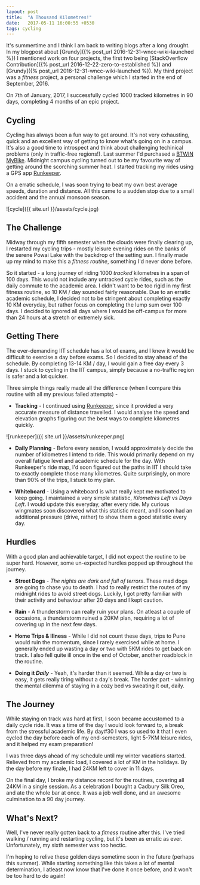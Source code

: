 ```yaml
---
layout: post
title:  "A Thousand Kilometres!"
date:   2017-05-11 16:00:55 +0530
tags: cycling
---
```


It's summertime and I think I am back to writing blogs after a long drought. In my blogpost about [Grundy]({% post_url 2016-12-31-wncc-wiki-launched %}) I mentioned work on four projects, the first two being [StackOverflow Contribution]({% post_url 2016-12-22-zero-to-established %}) and [Grundy]({% post_url 2016-12-31-wncc-wiki-launched %}). My third project was a *fitness* project, a personal challenge which I started in the end of September, 2016.

On 7th of January, 2017, I successfully cycled 1000 tracked kilometres in 90 days, completing 4 months of an epic project.

## Cycling

Cycling has always been a fun way to get around. It's not very exhausting, quick and an excellent way of getting to know what's going on in a campus. It's also a good time to introspect and think about challenging techinical problems (only in traffic-free regions!). Last summer I'd purchased a [BTWIN MyBike](https://www.snapdeal.com/product/btwin-my-bike/639052040129). Midnight campus cycling turned out to be my favourite way of getting around the scorching summer heat. I started tracking my rides using a GPS app [Runkeeper](https://runkeeper.com/).

On a erratic schedule, I was soon trying to beat my own best average speeds, duration and distance. All this came to a sudden stop due to a small accident and the annual monsoon season.

![cycle]({{ site.url }}/assets/cycle.jpg)

## The Challenge

Midway through my fifth semester when the clouds were finally clearing up, I restarted my cycling trips - mostly leisure evening rides on the banks of the serene Powai Lake with the backdrop of the setting sun. I finally made up my mind to make this a *fitness routine*, something I'd never done before.

So it started - a long journey of riding 1000 *tracked* kilometres in a span of 100 days. This would not include any untracked cycle rides, such as the daily commute to the academic area. I didn't want to be too rigid in my first fitness routine, so 10 KM / day sounded fairly reasonable. Due to an erratic academic schedule, I decided not to be stringent about completing exactly 10 KM everyday, but rather focus on completing the lump sum over 100 days. I decided to ignored all days where I would be off-campus for more than 24 hours at a stretch or extremely sick.

## Getting There

The ever-demanding IIT schedule has a lot of exams, and I knew it would be difficult to exercise a day before exams. So I decided to stay ahead of the schedule. By completing 13-14 KM / day, I would gain a free day every 3 days. I stuck to cycling in the IIT campus, simply because a no-traffic region is safer and a lot quicker.

Three simple things really made all the difference (when I compare this routine with all my previous failed attempts) -

* **Tracking** - I continued using [Runkeeper](https://runkeeper.com/), since it provided a very accurate measure of distance travelled. I would analyse the speed and elevation graphs figuring out the best ways to complete kilometres quickly.

![runkeeper]({{ site.url }}/assets/runkeeper.png)

* **Daily Planning** - Before every session, I would approximately decide the number of kilometres I intend to ride. This would primarily depend on my overall fatigue level and academic schedule for the day. With Runkeeper's ride map, I'd soon figured out the paths in IIT I should take to exactly complete those many kilometres. Quite surprisingly, on more than 90% of the trips, I stuck to my plan.

* **Whiteboard** - Using a whiteboard is what really kept me motivated to keep going. I maintained a very simple statistic, *Kilometres Left* vs *Days Left*. I would update this everyday, after every ride. My curious wingmates soon discovered what this statistic meant, and I soon had an additional pressure (drive, rather) to show them a good statistic every day.

## Hurdles

With a good plan and achievable target, I did not expect the routine to be super hard. However, some un-expected hurdles popped up throughout the journey.

* **Street Dogs** - *The nights are dark and full of terrors*. These mad dogs are going to chase you to death. I had to really restrict the routes of my midnight rides to avoid street dogs. Luckily, I got pretty familiar with their activity and behaviour after 20 days and I kept caution.

* **Rain** - A thunderstorm can really ruin your plans. On atleast a couple of occasions, a thunderstorm ruined a 20KM plan, requiring a lot of covering up in the next few days.

* **Home Trips & Illness** - While I did not count these days, trips to Pune would ruin the momentum, since I rarely exercised while at home. I generally ended up wasting a day or two with 5KM rides to get back on track. I also fell quite ill once in the end of October, another roadblock in the routine.

* **Doing it *Daily*** - Yeah, it's harder than it seemed. While a day or two is easy, it gets really tiring without a day's break. The harder part - winning the mental dilemma of staying in a cozy bed vs sweating it out, daily.

## The Journey

While staying on track was hard at first, I soon became accustomed to a daily cycle ride. It was a time of the day I would look forward to, a break from the stressful academic life. By day#30 I was so used to it that I even cycled the day before each of my end-semesters, light 5-7KM leisure rides, and it helped my exam preparation!

I was three days ahead of my schedule until my winter vacations started. Relieved from my academic load, I covered a lot of KM in the holidays. By the day before my finale, I had 24KM left to cover in 11 days.

On the final day, I broke my distance record for the routines, covering all 24KM in a single session. As a celebration I bought a Cadbury Silk Oreo, and ate the whole bar at once. It was a job well done, and an awesome culmination to a 90 day journey.

## What's Next?

Well, I've never really gotten back to a *fitness* routine after this. I've tried walking / running and restarting cycling, but it's been as erratic as ever. Unfortunately, my sixth semester was too hectic.

I'm hoping to relive these golden days sometime soon in the future (perhaps this summer). While starting something like this takes a lot of mental determination, I atleast now know that I've done it once before, and it won't be too hard to do again!
